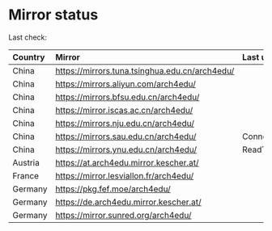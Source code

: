 <script src="./time.js"></script>
# Mirror status
Last check: <script type="text/javascript">localize(1689279629.028671);</script>

|Country|Mirror|Last update|
|:------|:-----|:----------|
|China|https://mirrors.tuna.tsinghua.edu.cn/arch4edu/|<script type="text/javascript">localize(1689230030);</script>|
|China|https://mirrors.aliyun.com/arch4edu/|<script type="text/javascript">localize(1689143611);</script>|
|China|https://mirrors.bfsu.edu.cn/arch4edu/|<script type="text/javascript">localize(1689230030);</script>|
|China|https://mirror.iscas.ac.cn/arch4edu/|<script type="text/javascript">localize(1689230030);</script>|
|China|https://mirrors.nju.edu.cn/arch4edu/|<script type="text/javascript">localize(1689186821);</script>|
|China|https://mirrors.sau.edu.cn/arch4edu/|ConnectionError|
|China|https://mirrors.ynu.edu.cn/arch4edu/|ReadTimeout|
|Austria|https://at.arch4edu.mirror.kescher.at/|<script type="text/javascript">localize(1689230030);</script>|
|France|https://mirror.lesviallon.fr/arch4edu/|<script type="text/javascript">localize(1689230030);</script>|
|Germany|https://pkg.fef.moe/arch4edu/|<script type="text/javascript">localize(1689230030);</script>|
|Germany|https://de.arch4edu.mirror.kescher.at/|<script type="text/javascript">localize(1689230030);</script>|
|Germany|https://mirror.sunred.org/arch4edu/|<script type="text/javascript">localize(1689230030);</script>|

<script src="./tablefilter/tablefilter.js"></script>
<script src="./table.js"></script>
